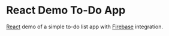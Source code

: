 React Demo To-Do App
====

[React](https://facebook.github.io/react/) demo of a simple to-do list app with [Firebase](https://www.firebase.com/) integration.
